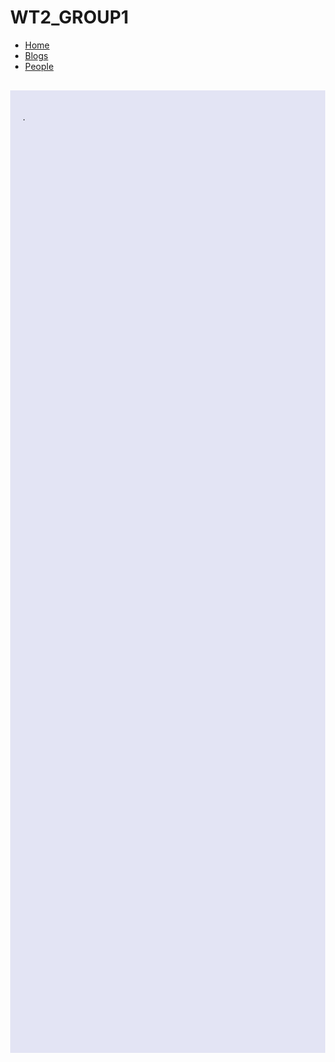# WT2_GROUP1
<!DOCTYPE html>
<html>
<head>
<style>
body {margin:0;}

ul {
  list-style-type: none;
  margin: 0;
  padding: 0;
  overflow: hidden;
  background-color: #36454F;
  position: fixed;
  top: 0;
  width: 100%;
}

li {
  float: left;
}

li a {
  display: block;
  color: white;
  text-align: center;
  padding: 14px 16px;
  text-decoration: none;
}

li a:hover:not(.active) {
  background-color: #36454F;
}

.active {
  background-color: #36454F;
}
</style>
</head>
<body>

<ul>
  <li><a class="active" href="#home">Home</a></li>
  <li><a class="blogs" href="#blogs">Blogs</a></li>
  <li><a class="people" href="#people">People</a></li>
 
</ul>

<div style="padding:20px;margin-top:30px;background-color:#E3E4F4;height:1500px;">
<div class="blogs">
                  <p></p>
</div>
<div class="people">
                  <p>.</p>
</div>

</body>
</html>


